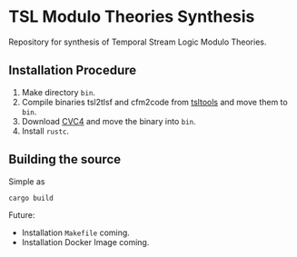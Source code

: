 # TSL Modulo Theories Synthesis

Repository for synthesis of Temporal Stream Logic Modulo Theories.

## Installation Procedure
1. Make directory `bin`.
2. Compile binaries tsl2tlsf and cfm2code from [tsltools](https://github.com/reactive-systems/tsltools) and move them to `bin`.
3. Download [CVC4](https://cvc4.github.io/downloads.html) and move the binary into `bin`.
4. Install `rustc`.

## Building the source
Simple as
```sh
cargo build
```

Future:
* Installation `Makefile` coming.
* Installation Docker Image coming.

